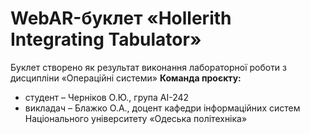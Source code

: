 # WebAR-буклет «Hollerith Integrating Tabulator»
Буклет створено як результат виконання лабораторної роботи з дисципліни «Операційні системи»
**Команда проєкту:**
+ студент – Черніков О.Ю., група АІ-242
+ викладач – Блажко О.А., доцент кафедри інформаційних систем Національного університету «Одеська політехніка»
